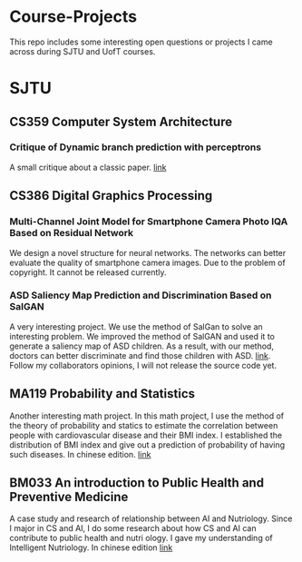 # Course-Projects
This repo includes some interesting open questions or projects I came across during SJTU and UofT courses. 

# SJTU
## CS359 Computer System Architecture
### Critique of Dynamic branch prediction with perceptrons
A small critique about a classic paper. [link](https://github.com/daxixi/Course-Projects/blob/main/Critique%20of%20Dynamic%20branch%20prediction%20with%20perceptrons.pdf)
## CS386 Digital Graphics Processing
### Multi-Channel Joint Model for Smartphone Camera Photo IQA Based on Residual Network
We design a novel structure for neural networks. The networks can better evaluate the quality of smartphone camera images. Due to the problem of copyright. It cannot be released currently.
### ASD Saliency Map Prediction and Discrimination Based on SalGAN
A very interesting project. We use the method of SalGan to solve an interesting problem. We improved the method of SalGAN and used it to generate a saliency map of ASD children. As a result, with our method, doctors can better discriminate and find those children with ASD. [link](https://github.com/daxixi/Course-Projects/blob/main/ASD%20Saliency%20Map%20Prediction%20and%20Discrimination.pdf). Follow my collaborators opinions, I will not release the source code yet.
## MA119 Probability and Statistics
Another interesting math project. In this math project, I use the method of the theory of probability and statics to estimate the correlation between people with cardiovascular disease and their BMI index. I established the distribution of BMI index and give out a prediction of probability of having such diseases.  In chinese edition. [link](https://github.com/daxixi/Course-Projects/blob/main/Study%20of%20%20distribution%20of%20cardiovascular%20disease%20patients'%20BMI.pdf) 
## BM033 An introduction to Public Health and Preventive Medicine
A case study and research of relationship between AI and Nutriology. Since I major in CS and AI, I do some research about how CS and AI can contribute to public health and nutri ology. I gave my understanding of Intelligent Nutriology. In chinese edition [link](https://github.com/daxixi/Course-Projects/blob/main/Intelligent%20Nutriology.pdf)
